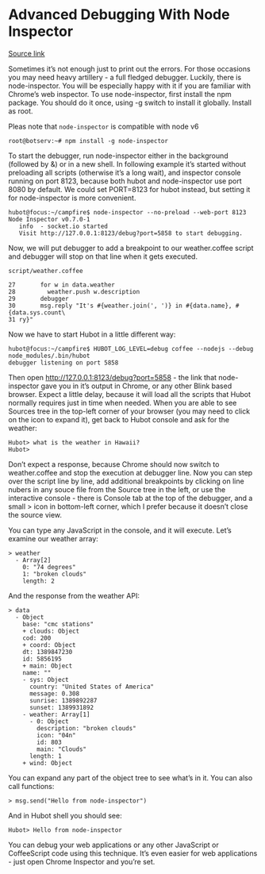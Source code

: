 # Advanced Debugging With Node Inspector

[Source link](https://leanpub.com/automation-and-monitoring-with-hubot/read#leanpub-auto-debugging-your-scripts)


Sometimes it’s not enough just to print out the errors. For those occasions you may need heavy artillery - a full fledged debugger. Luckily, there is node-inspector. You will be especially happy with it if you are familiar with Chrome’s web inspector. To use node-inspector, first install the npm package. You should do it once, using -g switch to install it globally. Install as root.

Pleas note that `node-inspector` is compatible with node v6

```
root@botserv:~# npm install -g node-inspector
```

To start the debugger, run node-inspector either in the background (followed by &) or in a new shell. In following example it’s started without preloading all scripts (otherwise it’s a long wait), and inspector console running on port 8123, because both hubot and node-inspector use port 8080 by default. We could set PORT=8123 for hubot instead, but setting it for node-inspector is more convenient.

```
hubot@focus:~/campfire$ node-inspector --no-preload --web-port 8123
Node Inspector v0.7.0-1
   info  - socket.io started
   Visit http://127.0.0.1:8123/debug?port=5858 to start debugging.
```

Now, we will put debugger to add a breakpoint to our weather.coffee script and debugger will stop on that line when it gets executed.

`script/weather.coffee`

```
27       for w in data.weather
28         weather.push w.description
29       debugger
30       msg.reply "It's #{weather.join(', ')} in #{data.name}, #{data.sys.count\
31 ry}"
```

Now we have to start Hubot in a little different way:

```
hubot@focus:~/campfire$ HUBOT_LOG_LEVEL=debug coffee --nodejs --debug node_modules/.bin/hubot
debugger listening on port 5858
```

Then open http://127.0.0.1:8123/debug?port=5858 - the link that node-inspector gave you in it’s output in Chrome, or any other Blink based browser. Expect a little delay, because it will load all the scripts that Hubot normally requires just in time when needed. When you are able to see Sources tree in the top-left corner of your browser (you may need to click on the icon to expand it), get back to Hubot console and ask for the weather:

```
Hubot> what is the weather in Hawaii?
Hubot>
```

Don’t expect a response, because Chrome should now switch to weather.coffee and stop the execution at debugger line. Now you can step over the script line by line, add additional breakpoints by clicking on line nubers in any souce file from the Source tree in the left, or use the interactive console - there is Console tab at the top of the debugger, and a small > icon in bottom-left corner, which I prefer because it doesn’t close the source view.

You can type any JavaScript in the console, and it will execute. Let’s examine our weather array:

```
> weather
  - Array[2]
    0: "74 degrees"
    1: "broken clouds"
    length: 2
```

And the response from the weather API:

```
> data
  - Object
    base: "cmc stations"
    + clouds: Object
    cod: 200
    + coord: Object
    dt: 1389847230
    id: 5856195
    + main: Object
    name: ""
    - sys: Object
      country: "United States of America"
      message: 0.308
      sunrise: 1389892287
      sunset: 1389931892
    - weather: Array[1]
      - 0: Object
        description: "broken clouds"
        icon: "04n"
        id: 803
        main: "Clouds"
      length: 1
    + wind: Object
```

You can expand any part of the object tree to see what’s in it. You can also call functions:

```
> msg.send("Hello from node-inspector")
```

And in Hubot shell you should see:

```
Hubot> Hello from node-inspector
```

You can debug your web applications or any other JavaScript or CoffeeScript code using this technique. It’s even easier for web applications - just open Chrome Inspector and you’re set.